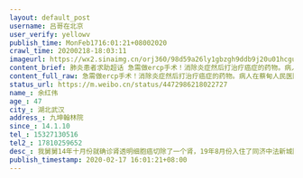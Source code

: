 ```yaml
---
layout: default_post
username: 吕哥在北京
user_verify: yellowv
publish_time: MonFeb1716:01:21+08002020
crawl_time: 20200218-18:03:11
imageurl: https://wx2.sinaimg.cn/orj360/98d59a26ly1gbzgh9ddb9j20u01hcgua.jpg,https://wx4.sinaimg.cn/orj360/98d59a26ly1gbzgh984gcj21hc0u0ahc.jpg,https://wx3.sinaimg.cn/orj360/98d59a26ly1gbzgh9km6fj20u01hctjo.jpg
content_brief: 肺炎患者求助超话 急需做ercp手术！消除炎症然后打治疗癌症的药物。病人在蔡甸人民医院，2月10日已下病危通知书，急需手术所在医院无法手术。【姓名】余红伟【年龄】47【所在城市】湖北武汉【所在小区、社区】九坤翰林院【患病时间】14.1.10【联系方式】15327130516【其他紧急联系人】17810 ...全文
content_full_raw: 急需做ercp手术！消除炎症然后打治疗癌症的药物。病人在蔡甸人民医院，2月10日已下病危通知书，急需手术所在医院无法手术。<br/>【姓名】余红伟<br/>【年龄】47<br/>【所在城市】湖北武汉<br/>【所在小区、社区】九坤翰林院<br/>【患病时间】14.1.10<br/>【联系方式】15327130516<br/>【其他紧急联系人】17810259652<br/>【病情描述】<br/>我舅舅14年十月份就确诊肾透明细胞癌切除了一个肾，19年8月份入住了同济中法新城院区，可惜刚刚今年一月底有好转的情况下医院被征收要治疗新冠病人，被迫出院，但是最致命的是急性胰腺炎炎症还没有完全消除。出院以后吃不进去饭吃了就吐！喝水都吐！又并发了胆囊肿大，左肾结石！！三病齐发立马急诊到蔡甸协和北江院区，由于严重营养不良呼吸衰竭，下发了病危通知书！！求求各位好心人救救我舅舅吧！！他现在急需做ercp手术！！消除炎症然后打治疗癌症的药物💊！！！<adata-url="http://t.cn/ELT0hke"href="http://weibo.com/p/1001018008611000000000000"data-hide=""><spanclass='url-icon'><imgstyle='width:1rem;height:1rem'src='https://h5.sinaimg.cn/upload/2015/09/25/3/timeline_card_small_location_default.png'></span><spanclass="surl-text">北京</span></a>
status_url: https://m.weibo.cn/status/4472986218022727
name_: 余红伟
age_: 47
city_: 湖北武汉
address_: 九坤翰林院
since_: 14.1.10
tel_: 15327130516
tel2_: 17810259652
desc_: 我舅舅14年十月份就确诊肾透明细胞癌切除了一个肾，19年8月份入住了同济中法新城院区，可惜刚刚今年一月底有好转的情况下医院被征收要治疗新冠病人，被迫出院，但是最致命的是急性胰腺炎炎症还没有完全消除。出院以后吃不进去饭吃了就吐！喝水都吐！又并发了胆囊肿大，左肾结石！！三病齐发立马急诊到蔡甸协和北江院区，由于严重营养不良呼吸衰竭，下发了病危通知书！！求求各位好心人救救我舅舅吧！！他现在急需做ercp手术！！消除炎症然后打治疗癌症的药物💊！！！<adata-url="http//t.cn/ELT0hke"href="http//weibo.com/p/1001018008611000000000000"data-hide=""><spanclass='url-icon'><imgstyle='width1rem;height1rem'src='https//h5.sinaimg.cn/upload/2015/09/25/3/timeline_card_small_location_default.png'></span><spanclass="surl-text">北京</span></a>
publish_timestamp: 2020-02-17 16:01:21+08:00
---
```

